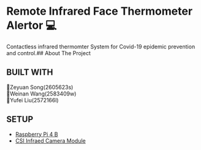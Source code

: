 # Remote Infrared Face Thermometer Alertor :computer:
Contactless infrared thermomter System for Covid-19 epidemic prevention and control.## About The Project
## BUILT WITH
:running:Zeyuan Song(2605623s)<br>:running:Weinan Wang(2583409w)<br>:running:Yufei Liu(2572166l)
## SETUP
- [Raspberry Pi 4 B](https://www.amazon.co.uk/gp/product/B07WKKS471/ref=ppx_yo_dt_b_asin_title_o01_s00?ie=UTF8&psc=1)
- [CSI Infraed Camera Module](https://www.amazon.co.uk/gp/product/B071718FDK/ref=ppx_yo_dt_b_asin_title_o00_s00?ie=UTF8&psc=1)
